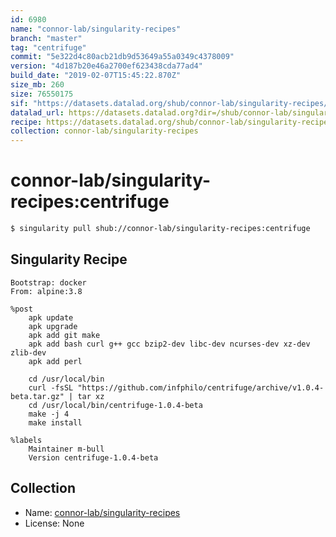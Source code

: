 ```yaml
---
id: 6980
name: "connor-lab/singularity-recipes"
branch: "master"
tag: "centrifuge"
commit: "5e322d4c80acb21db9d53649a55a0349c4378009"
version: "4d187b20e46a2700ef623438cda77ad4"
build_date: "2019-02-07T15:45:22.870Z"
size_mb: 260
size: 76550175
sif: "https://datasets.datalad.org/shub/connor-lab/singularity-recipes/centrifuge/2019-02-07-5e322d4c-4d187b20/4d187b20e46a2700ef623438cda77ad4.simg"
datalad_url: https://datasets.datalad.org?dir=/shub/connor-lab/singularity-recipes/centrifuge/2019-02-07-5e322d4c-4d187b20/
recipe: https://datasets.datalad.org/shub/connor-lab/singularity-recipes/centrifuge/2019-02-07-5e322d4c-4d187b20/Singularity
collection: connor-lab/singularity-recipes
---
```


# connor-lab/singularity-recipes:centrifuge

```bash
$ singularity pull shub://connor-lab/singularity-recipes:centrifuge
```

## Singularity Recipe

```singularity
Bootstrap: docker
From: alpine:3.8

%post
    apk update
    apk upgrade
    apk add git make
    apk add bash curl g++ gcc bzip2-dev libc-dev ncurses-dev xz-dev zlib-dev
    apk add perl

    cd /usr/local/bin
    curl -fsSL "https://github.com/infphilo/centrifuge/archive/v1.0.4-beta.tar.gz" | tar xz
    cd /usr/local/bin/centrifuge-1.0.4-beta
    make -j 4
    make install

%labels
    Maintainer m-bull
    Version centrifuge-1.0.4-beta
```

## Collection

 - Name: [connor-lab/singularity-recipes](https://github.com/connor-lab/singularity-recipes)
 - License: None

